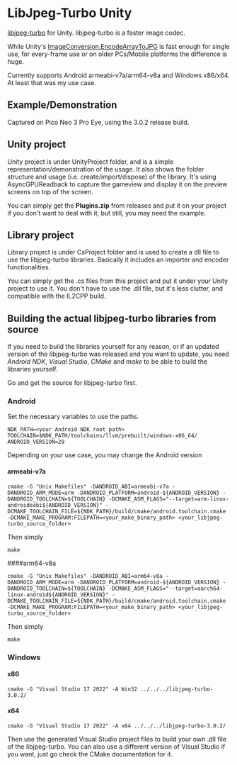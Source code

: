 # LibJpeg-Turbo Unity

[libjpeg-turbo](https://github.com/libjpeg-turbo/libjpeg-turbo) for Unity.
libjpeg-turbo is a faster image codec. 

While Unity's [ImageConversion.EncodeArrayToJPG](https://docs.unity3d.com/ScriptReference/ImageConversion.EncodeArrayToJPG.html) is fast enough for single use, for every-frame use or on older PCs/Mobile platforms the difference is huge.

Currently supports Android armeabi-v7a/arm64-v8a and Windows x86/x64. At least that was my use case.

## Example/Demonstration
Captured on Pico Neo 3 Pro Eye, using the 3.0.2 release build.


## Unity project
Unity project is under UnityProject folder, and is a simple representation/demonstration of the usage. It also shows the folder structure and usage (i.e. create/import/dispose) of the library. It's using AsyncGPUReadback to capture the gameview and display it on the preview screens on top of the screen.

You can simply get the **Plugins.zip** from releases and put it on your project if you don't want to deal with it, but still, you may need the example.

## Library project
Library project is under CsProject folder and is used to create a dll file to use the libjpeg-turbo libraries.
Basically it includes an importer and encoder functionalities. 

You can simply get the .cs files from this project and put it under your Unity project to use it. You don't have to use the .dll file, but it's less clutter, and compatible with the IL2CPP build. 

## Building the actual libjpeg-turbo libraries from source

If you need to build the libraries yourself for any reason, or if an updated version of the libjpeg-turbo was released and you want to update, you need _Android NDK_, _Visual Studio_, _CMake_ and _make_ to be able to build the libraries yourself.

Go and get the source for libjpeg-turbo first.

### Android
Set the necessary variables to use the paths.
```
NDK_PATH=<your Android NDK root path>
TOOLCHAIN=$NDK_PATH/toolchains/llvm/prebuilt/windows-x86_64/
ANDROID_VERSION=29
```
Depending on your use case, you may change the Android version
#### armeabi-v7a
```
cmake -G "Unix Makefiles" -DANDROID_ABI=armeabi-v7a -DANDROID_ARM_MODE=arm -DANDROID_PLATFORM=android-${ANDROID_VERSION} -DANDROID_TOOLCHAIN=${TOOLCHAIN} -DCMAKE_ASM_FLAGS="--target=arm-linux-androideabi${ANDROID_VERSION}" -DCMAKE_TOOLCHAIN_FILE=${NDK_PATH}/build/cmake/android.toolchain.cmake -DCMAKE_MAKE_PROGRAM:FILEPATH=<your_make_binary_path> <your_libjpeg-turbo_source_folder>
```
Then simply
```
make
```

####arm64-v8a

```
cmake -G "Unix Makefiles" -DANDROID_ABI=arm64-v8a -DANDROID_ARM_MODE=arm -DANDROID_PLATFORM=android-${ANDROID_VERSION} -DANDROID_TOOLCHAIN=${TOOLCHAIN} -DCMAKE_ASM_FLAGS="--target=aarch64-linux-android${ANDROID_VERSION}" -DCMAKE_TOOLCHAIN_FILE=${NDK_PATH}/build/cmake/android.toolchain.cmake -DCMAKE_MAKE_PROGRAM:FILEPATH=<your_make_binary_path> <your_libjpeg-turbo_source_folder>
```
Then simply 
```
make
```

### Windows
#### x86
```
cmake -G "Visual Studio 17 2022" -A Win32 ../../../libjpeg-turbo-3.0.2/
```
#### x64
```
cmake -G "Visual Studio 17 2022" -A x64 ../../../libjpeg-turbo-3.0.2/
```

Then use the generated Visual Studio project files to build your own .dll file of the libjpeg-turbo. You can also use a different version of Visual Studio if you want, just go check the CMake documentation for it.

